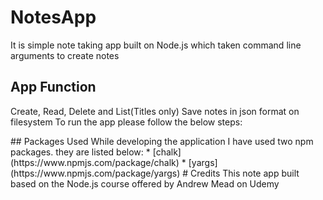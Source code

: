 # NotesApp
It is simple note taking app built on Node.js which taken command line arguments to create notes</br>
## App Function
Create, Read, Delete and List(Titles only)
Save notes in json format on filesystem
To run the app please follow the below steps:
<ul></ul>
## Packages Used
While developing the application I have used two npm packages. they are listed below:
* [chalk] (https://www.npmjs.com/package/chalk)
* [yargs] (https://www.npmjs.com/package/yargs)
# Credits
This note app built based on the Node.js course offered by Andrew Mead on Udemy 
